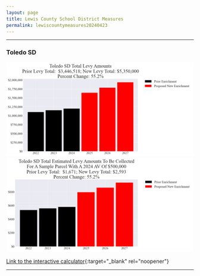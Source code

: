 ```yaml
---
layout: page
title: Lewis County School District Measures
permalink: lewiscountymeasures20240423
---
```


___

### Toledo SD

![Toledo SD enrichment levy totals chart](pagesManual/LeviesReport/20240423/ToledoEnrichment.png "Toledo SD enrichment levy totals chart")
![Toledo SD enrichment levy example parcel chart](pagesManual/LeviesReport/20240423/ToledoEnrichmentParcel.png "Toledo SD enrichment  example parcel chart")

[Link to the interactive calculator](calculator_toledo_enrichment_20240423_enhanced){:target="_blank" rel="noopener"}

___

